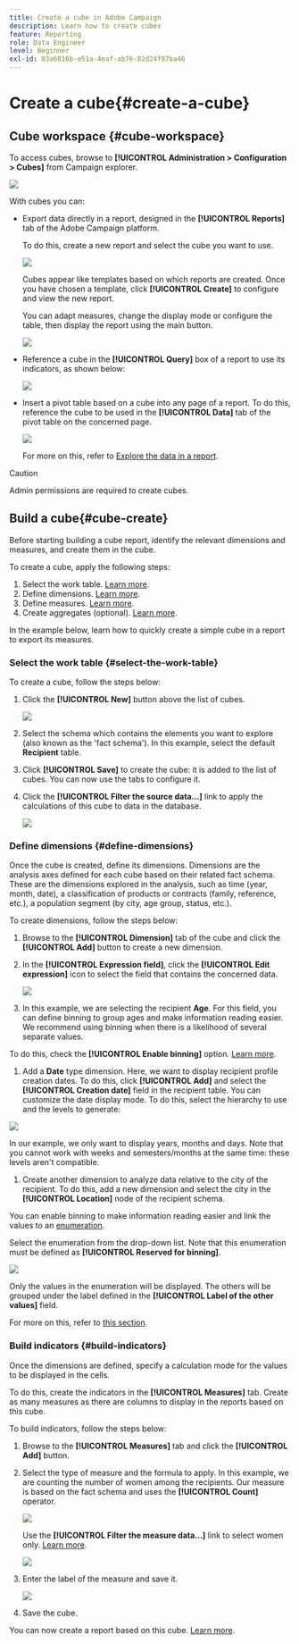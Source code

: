 ```yaml
---
title: Create a cube in Adobe Campaign
description: Learn how to create cubes
feature: Reporting
role: Data Engineer
level: Beginner
exl-id: 03a6816b-e51a-4eaf-ab76-02d24f97ba46
---
```

# Create a cube{#create-a-cube}

## Cube workspace {#cube-workspace}

To access cubes, browse to **[!UICONTROL Administration > Configuration > Cubes]** from Campaign explorer.

![](assets/cube-node.png)

With cubes you can:

* Export data directly in a report, designed in the **[!UICONTROL Reports]** tab of the Adobe Campaign platform.

  To do this, create a new report and select the cube you want to use.

  ![](assets/create-new-cube.png)

  Cubes appear like templates based on which reports are created. Once you have chosen a template, click **[!UICONTROL Create]** to configure and view the new report.

  You can adapt measures, change the display mode or configure the table, then display the report using the main button.

  ![](assets/display-cube-table.png)

* Reference a cube in the **[!UICONTROL Query]** box of a report to use its indicators, as shown below:

  ![](assets/cube-report-query.png)

* Insert a pivot table based on a cube into any page of a report. To do this, reference the cube to be used in the **[!UICONTROL Data]** tab of the pivot table on the concerned page.

  ![](assets/cube-in-a-report.png)

  For more on this, refer to [Explore the data in a report](cube-tables.md#explore-the-data-in-a-report).


>[!CAUTION]
>
>Admin permissions are required to create cubes.
>

## Build a cube{#cube-create}

Before starting building a cube report, identify the relevant dimensions and measures, and create them in the cube.

To create a cube, apply the following steps:

1. Select the work table. [Learn more](#select-the-work-table).
1. Define dimensions. [Learn more](#define-dimensions).
1. Define measures. [Learn more](#build-indicators).
1. Create aggregates (optional). [Learn more](customize-cubes.md#calculate-and-use-aggregates).

In the example below, learn how to quickly create a simple cube in a report to export its measures.

### Select the work table {#select-the-work-table}

To create a cube, follow the steps below:

1. Click the **[!UICONTROL New]** button above the list of cubes.

    ![](assets/create-a-cube.png)

1. Select the schema which contains the elements you want to explore (also known as the 'fact schema'). In this example, select the default **Recipient** table.
1. Click **[!UICONTROL Save]** to create the cube: it is added to the list of cubes. You can now use the tabs to configure it.

1. Click the **[!UICONTROL Filter the source data...]** link to apply the calculations of this cube to data in the database.

    ![](assets/cube-filter-source.png)

### Define dimensions {#define-dimensions}

Once the cube is created, define its dimensions. Dimensions are the analysis axes defined for each cube based on their related fact schema. These are the dimensions explored in the analysis, such as time (year, month, date), a classification of products or contracts (family, reference, etc.), a population segment (by city, age group, status, etc.).

To create dimensions, follow the steps below:

1. Browse to the **[!UICONTROL Dimension]** tab of the cube and click the **[!UICONTROL Add]** button to create a new dimension.
1. In the **[!UICONTROL Expression field]**, click the **[!UICONTROL Edit expression]** icon to select the field that contains the concerned data.

    ![](assets/cube-add-dimension.png)

1. In this example, we are selecting the recipient **Age**. For this field, you can define binning to group ages and make information reading easier. We recommend using binning when there is a likelihood of several separate values.

  To do this, check the **[!UICONTROL Enable binning]** option. [Learn more](customize-cubes.md#data-binning).

1. Add a **Date** type dimension. Here, we want to display recipient profile creation dates. To do this, click **[!UICONTROL Add]** and select the **[!UICONTROL Creation date]** field in the recipient table.
  You can customize the date display mode. To do this, select the hierarchy to use and the levels to generate:

  ![](assets/cube-date-dimension.png)

  In our example, we only want to display years, months and days. Note that you cannot work with weeks and semesters/months at the same time: these levels aren't compatible.

1. Create another dimension to analyze data relative to the city of the recipient. To do this, add a new dimension and select the city in the **[!UICONTROL Location]** node of the recipient schema. 

  You can enable binning to make information reading easier and link the values to an [enumeration](../config/enumerations.md).

  Select the enumeration from the drop-down list. Note that this enumeration must be defined as **[!UICONTROL Reserved for binning]**.

  ![](assets/cube-dimension-with-enum.png)

  Only the values in the enumeration will be displayed. The others will be grouped under the label defined in the **[!UICONTROL Label of the other values]** field.

  For more on this, refer to [this section](customize-cubes.md#dynamically-manage-bins).

### Build indicators {#build-indicators}

Once the dimensions are defined, specify a calculation mode for the values to be displayed in the cells. 

To do this, create the indicators in the **[!UICONTROL Measures]** tab. Create as many measures as there are columns to display in the reports based on this cube.

To build indicators, follow the steps below:

1. Browse to the **[!UICONTROL Measures]** tab and click the **[!UICONTROL Add]** button.
1. Select the type of measure and the formula to apply. In this example, we are counting the number of women among the recipients. Our measure is based on the fact schema and uses the **[!UICONTROL Count]** operator.

   ![](assets/cube-new-measure.png)

   Use the **[!UICONTROL Filter the measure data...]** link to select women only. [Learn more](customize-cubes.md#define-measures).

   ![](assets/cube-filter-measure-data.png)

1. Enter the label of the measure and save it.

   ![](assets/cube-save-measure.png)

1. Save the cube.


You can now create a report based on this cube. [Learn more](cube-tables.md).

